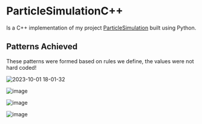 # ParticleSimulationC++
Is a C++ implementation of my project [ParticleSimulation](https://github.com/legit-programmer/py-particlesim) built using Python.

## Patterns Achieved
These patterns were formed based on rules we define, the values were not hard coded!

![2023-10-01 18-01-32](https://github.com/legit-programmer/ParticleSimulationCpp/assets/66078215/223e7957-e1e6-4a05-91e1-5d6860e2bf4f)

![image](https://github.com/legit-programmer/ParticleSimulationCpp/assets/66078215/c31467e8-d9c1-4b62-bee8-a69353ce216c)

![image](https://github.com/legit-programmer/ParticleSimulationCpp/assets/66078215/fe609d8a-c1a1-4400-b81b-a77ef17b6190)

![image](https://github.com/legit-programmer/ParticleSimulationCpp/assets/66078215/2e5aca66-c2ff-438d-a0e6-33a3de872fe5)

